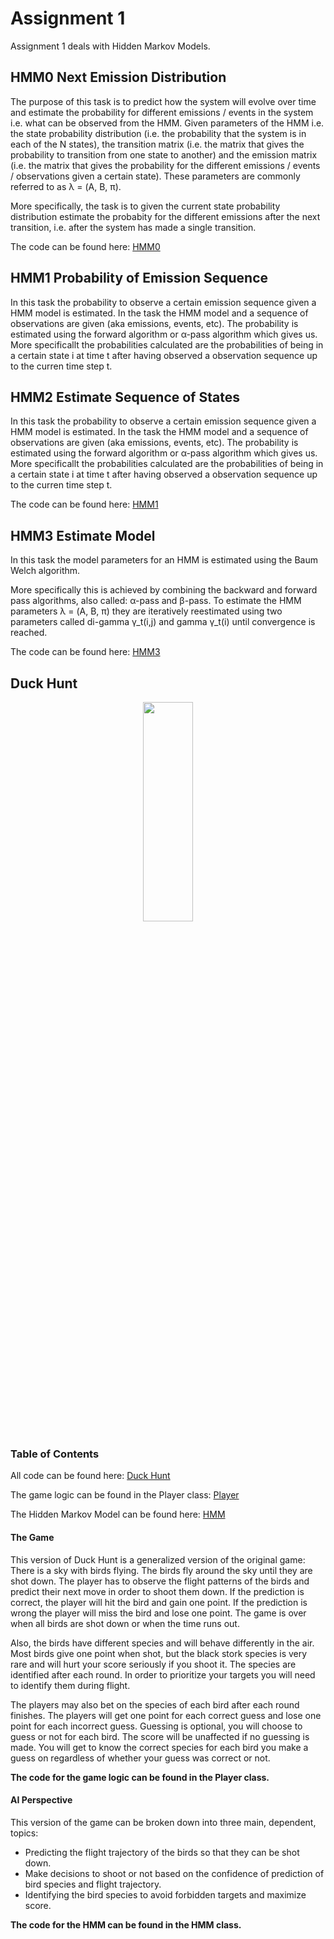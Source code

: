 # Assignment 1
Assignment 1 deals with Hidden Markov Models.

## HMM0 Next Emission Distribution
The purpose of this task is to predict how the system will evolve over time and estimate the probability for different emissions / events in the system i.e. what can be observed from the HMM. Given parameters of the HMM i.e. the state probability distribution (i.e. the probability that the system is in each of the N states), the transition matrix (i.e. the matrix that gives the probability to transition from one state to another) and the emission matrix (i.e. the matrix that gives the probability for the different emissions / events / observations given a certain state). These parameters are commonly referred to as λ = (A, B, π).

More specifically, the task is to given the current state probability distribution estimate the probabity for the different emissions after the next transition, i.e. after the system has made a single transition.

The code can be found here: [HMM0](https://github.com/alexandrahotti/Artificial-Intelligence/tree/master/Assignment1%20-%20Hidden%20Markov%20Models%20(HMM)/A1)


## HMM1 Probability of Emission Sequence
In this task the probability to observe a certain emission sequence given a HMM model is estimated. In the task the HMM model and a sequence of observations are given (aka emissions, events, etc). The probability is estimated using the forward algorithm or α-pass algorithm which gives us. More specificallt the probabilities calculated are the probabilities of being  in a certain state i at time t after having observed a observation sequence up to the curren time  step t.

## HMM2 Estimate Sequence of States
In this task the probability to observe a certain emission sequence given a HMM model is estimated. In the task the HMM model and a sequence of observations are given (aka emissions, events, etc). The probability is estimated using the forward algorithm or α-pass algorithm which gives us. More specificallt the probabilities calculated are the probabilities of being  in a certain state i at time t after having observed a observation sequence up to the curren time  step t.

The code can be found here: [HMM1](https://github.com/alexandrahotti/Artificial-Intelligence/tree/master/Assignment1%20-%20Hidden%20Markov%20Models%20(HMM)/A2)

## HMM3 Estimate Model
In this task the model parameters for an HMM is estimated using the Baum Welch algorithm.

More specifically this is achieved by combining the backward and forward pass algorithms, also called: α-pass and β-pass.
To estimate the HMM parameters λ = (A, B, π) they are iteratively reestimated using two parameters called di-gamma γ_t(i,j) and gamma γ_t(i) until convergence is reached.

The code can be found here: [HMM3](https://github.com/alexandrahotti/Artificial-Intelligence/tree/master/Assignment1%20-%20Hidden%20Markov%20Models%20(HMM)/A4)

## Duck Hunt
<p float="left" align='center'>  
  <img src='https://www.mariowiki.com/images/7/75/WWIMM_DuckHunt.png' width="40%" height="30%"
 />

### Table of Contents
All code can be found here:
[Duck Hunt](https://github.com/alexandrahotti/Artificial-Intelligence/tree/master/Assignment1%20-%20Hidden%20Markov%20Models%20(HMM)/Duck%20Hunt)

The game logic can be found in the Player class:
[Player](https://github.com/alexandrahotti/Artificial-Intelligence/blob/master/Assignment1%20-%20Hidden%20Markov%20Models%20(HMM)/Duck%20Hunt/GAME/Player.java)

The Hidden Markov Model can be found here:
[HMM](https://github.com/alexandrahotti/Artificial-Intelligence/blob/master/Assignment1%20-%20Hidden%20Markov%20Models%20(HMM)/Duck%20Hunt/GAME/HMM.java)


#### The Game
This version of Duck Hunt is a generalized version of the original game: There is a sky with birds flying. The birds fly around the sky until they are shot down. The player has to observe the flight patterns of the birds and predict their next move in order to shoot them down. If the prediction is correct, the player will hit the bird and gain one point. If the prediction is wrong the player will miss the bird and lose one point. The game is over when all birds are shot down or when the time runs out.

Also, the birds have different species and will behave differently in the air. Most birds give one point when shot, but the black stork species is very rare and will hurt your score seriously if you shoot it. The species are identified after each round. In order to prioritize your targets you will need to identify them during flight.

The players may also bet on the species of each bird after each round finishes. The players will get one point for each correct guess and lose one point for each incorrect guess. Guessing is optional, you will choose to guess or not for each bird. The score will be unaffected if no guessing is made. You will get to know the correct species for each bird you make a guess on regardless of whether your guess was correct or not.

**The code for the game logic can be found in the Player class.**

#### AI Perspective
This version of the game can be broken down into three main, dependent, topics:

* Predicting the flight trajectory of the birds so that they can be shot down.
* Make decisions to shoot or not based on the confidence of prediction of bird species and flight trajectory.
* Identifying the bird species to avoid forbidden targets and maximize score.

**The code for the HMM can be found in the HMM class.**
